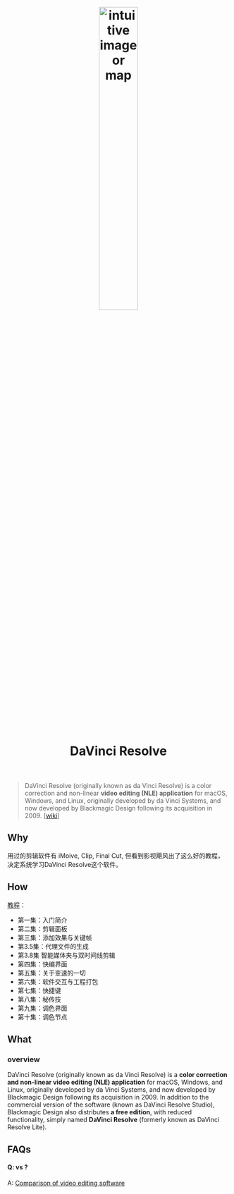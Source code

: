 <h1 align="center">
<br>
	<a href="https://www.wikiwand.com/en/Note-taking">
  <img src="https://i.imgur.com/EFEoch9.png" alt="intuitive image or map" width=42%">
  </a>
  <br><br>
DaVinci Resolve
  <br><br>
</h1>

> DaVinci Resolve (originally known as da Vinci Resolve) is a color correction and non-linear **video editing (NLE) application** for macOS, Windows, and Linux, originally developed by da Vinci Systems, and now developed by Blackmagic Design following its acquisition in 2009. [[wiki](https://www.wikiwand.com/en/DaVinci_Resolve)]

## Why 

用过的剪辑软件有 iMoive, Clip, Final Cut, 但看到影视飓风出了这么好的教程，决定系统学习DaVinci Resolve这个软件。

## How

[教程](https://space.bilibili.com/946974/channel/detail?cid=154218)：

* 第一集：入门简介
* 第二集：剪辑面板
* 第三集：添加效果与关键帧
* 第3.5集：代理文件的生成
* 第3.8集 智能媒体夹与双时间线剪辑
* 第四集：快编界面
* 第五集：关于变速的一切
* 第六集：软件交互与工程打包
* 第七集：快捷键
* 第八集：秘传技
* 第九集：调色界面
* 第十集：调色节点

## What 

### overview

DaVinci Resolve (originally known as da Vinci Resolve) is a **color correction and non-linear video editing (NLE) application** for macOS, Windows, and Linux, originally developed by da Vinci Systems, and now developed by Blackmagic Design following its acquisition in 2009. In addition to the commercial version of the software (known as DaVinci Resolve Studio), Blackmagic Design also distributes **a free edition**, with reduced functionality, simply named **DaVinci Resolve** (formerly known as DaVinci Resolve Lite).

## FAQs

#### Q: vs ?

A: [Comparison of video editing software](https://www.wikiwand.com/en/Comparison_of_video_editing_software)


